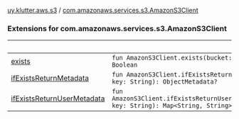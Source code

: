[uy.klutter.aws.s3](../index.md) / [com.amazonaws.services.s3.AmazonS3Client](.)


### Extensions for com.amazonaws.services.s3.AmazonS3Client

|&nbsp;|&nbsp;|
|---|---|
| [exists](exists.md) | <code>fun AmazonS3Client.exists(bucket: String, key: String): Boolean</code><br/> |
| [ifExistsReturnMetadata](if-exists-return-metadata.md) | <code>fun AmazonS3Client.ifExistsReturnMetadata(bucket: String, key: String): ObjectMetadata?</code><br/> |
| [ifExistsReturnUserMetadata](if-exists-return-user-metadata.md) | <code>fun AmazonS3Client.ifExistsReturnUserMetadata(bucket: String, key: String): Map<String, String>?</code><br/> |
